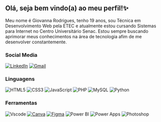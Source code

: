 ## Olá, seja bem vindo(a) ao meu perfil!✨
Meu nome é Giovanna Rodrigues, tenho 19 anos, sou Técnica em Desenvolvimento Web pela ETEC e atualmente estou cursando Sistemas para Internet no Centro Universitário Senac.
Estou sempre buscando aprimorar meus conhecimentos na área de tecnologia afim de me desenvolver constantemente.


### Social Media 
[![LinkedIn](https://img.shields.io/badge/LinkedIn-0077B5?style=for-the-badge&logo=linkedin&logoColor=white)](www.linkedin.com/in/grodrigues2022)
[![Gmail](https://img.shields.io/badge/Gmail-333333?style=for-the-badge&logo=gmail&logoColor=red)](mailto:gihrodrigues146@gmail.com)

### Linguagens 
![HTML5](https://img.shields.io/badge/HTML5-E34F26?style=for-the-badge&logo=html5&logoColor=white)
![CSS3](https://img.shields.io/badge/CSS3-%231572B6?style=for-the-badge&logo=css3&logoColor=%23F7DF1E)
![JavaScript](https://img.shields.io/badge/JavaScript-F7DF1E?style=for-the-badge&logo=javascript&logoColor=black)
![PHP](https://img.shields.io/badge/PHP-777BB4?style=for-the-badge&logo=php&logoColor=white)
![MySQL](https://img.shields.io/badge/MySQL-005C84?style=for-the-badge&logo=mysql&logoColor=white)
![Python](https://img.shields.io/badge/python-%233776AB?style=for-the-badge&logo=python&logoColor=%23FFD43B)

### Ferramentas
![Vscode](https://img.shields.io/badge/Vscode-007ACC?style=for-the-badge&logo=visual-studio-code&logoColor=white)
 [![Canva](https://img.shields.io/badge/-Canva-00C4CC?style=for-the-badge&logo=canva&logoColor=white)](https://www.canva.com/pt_br/) 
  [![Figma](https://img.shields.io/badge/-Figma-F24E1E?style=for-the-badge&logo=figma&logoColor=white)](https://www.figma.com/) 
   ![Power BI](https://img.shields.io/badge/Power%20BI-F2C811?style=for-the-badge&logo=powerbi&logoColor=black)
    ![Power Apps](https://img.shields.io/badge/Power%20Apps-742774?style=for-the-badge&logo=powerapps&logoColor=white)
     ![Photoshop](https://img.shields.io/badge/Photoshop-001E36?style=for-the-badge&logo=adobephotoshop&logoColor=31A8FF)



